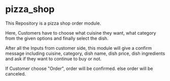 # pizza_shop

This Repository is a pizza shop order module.

Here, Customers have to choose what cuisine they want, what category from the given options
and finally select the dish.

After all the Inputs from customer side, this module will give a confirm message including cuisine,
category, dish name, dish price, dish ingredients and ask if they want to continue to buy or not.

If Customer choose "Order", order will be confirmed.
else order will be canceled.
